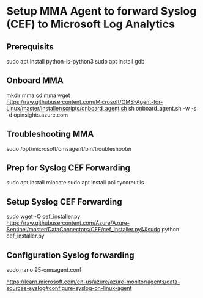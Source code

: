 # Setup MMA Agent to forward Syslog (CEF) to Microsoft Log Analytics

## Prerequisits
sudo apt install python-is-python3
sudo apt install gdb

## Onboard MMA
mkdir mma
cd mma
wget https://raw.githubusercontent.com/Microsoft/OMS-Agent-for-Linux/master/installer/scripts/onboard_agent.sh
sh onboard_agent.sh -w <WorkspaceID> -s <WorkspaceKey> -d opinsights.azure.com

## Troubleshooting MMA

sudo /opt/microsoft/omsagent/bin/troubleshooter

## Prep for Syslog CEF Forwarding

sudo apt install mlocate
sudo apt install policycoreutils

## Setup Syslog CEF Forwarding

sudo wget -O cef_installer.py https://raw.githubusercontent.com/Azure/Azure-Sentinel/master/DataConnectors/CEF/cef_installer.py&&sudo python cef_installer.py <WorksapceID> <WorkspaceKey>

## Configuration Syslog forwarding

sudo nano 95-omsagent.conf

https://learn.microsoft.com/en-us/azure/azure-monitor/agents/data-sources-syslog#configure-syslog-on-linux-agent